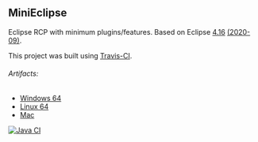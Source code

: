 ## MiniEclipse

Eclipse RCP with minimum plugins/features. Based on Eclipse [4.16](https://download.eclipse.org/eclipse/downloads/) [(2020-09)](https://www.eclipse.org/downloads/packages/release).

This project was built using [Travis-CI](https://travis-ci.org/saseno/MiniEclipse).

###### Artifacts:

- [Windows 64](https://github.com/saseno/MiniEclipse/blob/gh-pages/MiniEclipse/dev.saseno.eclipse.mini-win32.win32.x86_64.zip)
- [Linux 64](https://github.com/saseno/MiniEclipse/blob/gh-pages/MiniEclipse/dev.saseno.eclipse.mini-linux.gtk.x86_64.zip)
- [Mac](https://github.com/saseno/MiniEclipse/blob/gh-pages/MiniEclipse/dev.saseno.eclipse.mini-macosx.cocoa.x86_64.zip)

[![Java CI](https://github.com/saseno/MiniEclipse/workflows/Java%20CI/badge.svg)](https://github.com/saseno/MiniEclipse/actions)

